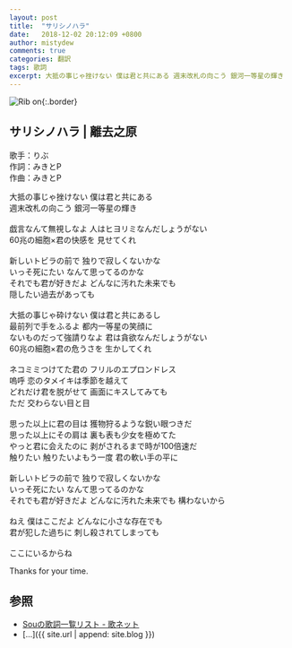 ```yaml
---
layout: post
title:  "サリシノハラ"
date:   2018-12-02 20:12:09 +0800
author: mistydew
comments: true
categories: 翻訳
tags: 歌詞
excerpt: 大抵の事じゃ挫けない 僕は君と共にある 週末改札の向こう 銀河一等星の輝き
---
```

![Rib on](https://raw.githubusercontent.com/mistydew/cover/master/misc/Rib%20on.jpg){:.border}

## サリシノハラ | 離去之原

歌手：りぶ<br>
作詞：みきとP<br>
作曲：みきとP

大抵の事じゃ挫けない 僕は君と共にある<br>
週末改札の向こう 銀河一等星の輝き<br>
<br>
戯言なんて無視しなよ 人はヒヨリミなんだしょうがない<br>
60兆の細胞×君の快感を 見せてくれ<br>
<br>
新しいトビラの前で 独りで寂しくないかな<br>
いっそ死にたい なんて思ってるのかな<br>
それでも君が好きだよ どんなに汚れた未来でも<br>
隠したい過去があっても<br>
<br>
大抵の事じゃ砕けない 僕は君と共にあるし<br>
最前列で手をふるよ 都内一等星の笑顔に<br>
ないものだって強請りなよ 君は貪欲なんだしょうがない<br>
60兆の細胞×君の危うさを 生かしてくれ<br>
<br>
ネコミミつけてた君の フリルのエプロンドレス<br>
嗚呼 恋のタメイキは季節を越えて<br>
どれだけ君を脱がせて 画面にキスしてみても<br>
ただ 交わらない目と目<br>
<br>
思った以上に君の目は 獲物狩るような鋭い眼つきだ<br>
思った以上にその肩は 裏も表も少女を極めてた<br>
やっと君に会えたのに 剥がされるまで時が100倍速だ<br>
触りたい 触りたいよもう一度 君の軟い手の平に<br>
<br>
新しいトビラの前で 独りで寂しくないかな<br>
いっそ死にたい なんて思ってるのかな<br>
それでも君が好きだよ どんなに汚れた未来でも 構わないから<br>
<br>
ねえ 僕はここだよ どんなに小さな存在でも<br>
君が犯した過ちに 刺し殺されてしまっても<br>
<br>
ここにいるからね

Thanks for your time.

## 参照
* [Souの歌詞一覧リスト - 歌ネット](https://www.uta-net.com/artist/22207)
* [...]({{ site.url | append: site.blog }})
